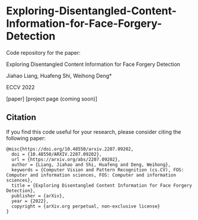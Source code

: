 # Exploring-Disentangled-Content-Information-for-Face-Forgery-Detection

Code repository for the paper:

Exploring Disentangled Content Information for Face Forgery Detection

Jiahao Liang, Huafeng Shi, Weihong Deng*

ECCV 2022

[paper] [project page (coming soon)]

## Citation
If you  find this code useful for your research, please consider citing the following paper:

    @misc{https://doi.org/10.48550/arxiv.2207.09202,
      doi = {10.48550/ARXIV.2207.09202},
      url = {https://arxiv.org/abs/2207.09202},
      author = {Liang, Jiahao and Shi, Huafeng and Deng, Weihong},
      keywords = {Computer Vision and Pattern Recognition (cs.CV), FOS: Computer and information sciences, FOS: Computer and information sciences},
      title = {Exploring Disentangled Content Information for Face Forgery Detection},  
      publisher = {arXiv},
      year = {2022}, 
      copyright = {arXiv.org perpetual, non-exclusive license}
    }
